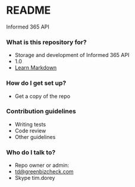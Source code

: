 # README #

Informed 365 API

### What is this repository for? ###

* Storage and development of Informed 365 API
* 1.0
* [Learn Markdown](https://bitbucket.org/tutorials/markdowndemo)

### How do I get set up? ###

* Get a copy of the repo

### Contribution guidelines ###

* Writing tests
* Code review
* Other guidelines

### Who do I talk to? ###

* Repo owner or admin:
* td@greenbizcheck.com
* Skype tim.dorey
